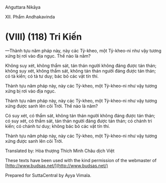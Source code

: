  

Aṅguttara Nikāya

XII. Phẩm Andhakavinda

# (VIII) (118) Tri Kiến

—Thành tựu năm pháp này, này các Tỷ-kheo, một Tỷ-kheo-ni như vậy tương xứng bị rơi vào địa ngục. Thế nào là năm?

Không suy xét, không thẩm sát, tán thán người không đáng được tán thán; không suy xét, không thẩm sát, không tán thán người đáng được tán thán; có tà kiến; có tà tư duy; bác bỏ các vật tín thí.

Thành tựu năm pháp này, này các Tỷ-kheo, một Tỷ-kheo-ni như vậy tương xứng bị rơi vào địa ngục.

Thành tựu năm pháp này, này các Tỷ-kheo, một Tỷ-kheo-ni như vậy tương xứng được sanh lên cõi Trời. Thế nào là năm?

Có suy xét, có thẩm sát, không tán thán người không đáng được tán thán; có suy xét, có thẩm sát, tán thán người đáng được tán thán; có chánh tri kiến; có chánh tư duy; không bác bỏ các vật tín thí.

Thành tựu năm pháp này, này các Tỷ-kheo, một Tỷ-kheo-ni như vậy tương xứng được sanh lên cõi Trời.

Translated by: Hòa thượng Thích Minh Châu dịch Việt

These texts have been used with the kind permission of the webmaster of [http://www.budsas.net/](http://www.budsas.net/)

Prepared for SuttaCentral by Ayya Vimala.